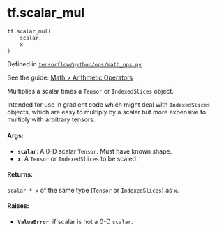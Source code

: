 <div itemscope itemtype="http://developers.google.com/ReferenceObject">
<meta itemprop="name" content="tf.scalar_mul" />
</div>

# tf.scalar_mul

``` python
tf.scalar_mul(
    scalar,
    x
)
```



Defined in [`tensorflow/python/ops/math_ops.py`](https://www.tensorflow.org/code/tensorflow/python/ops/math_ops.py).

See the guide: [Math > Arithmetic Operators](../../../api_guides/python/math_ops.md#Arithmetic_Operators)

Multiplies a scalar times a `Tensor` or `IndexedSlices` object.

Intended for use in gradient code which might deal with `IndexedSlices`
objects, which are easy to multiply by a scalar but more expensive to
multiply with arbitrary tensors.

#### Args:

* <b>`scalar`</b>: A 0-D scalar `Tensor`. Must have known shape.
* <b>`x`</b>: A `Tensor` or `IndexedSlices` to be scaled.


#### Returns:

`scalar * x` of the same type (`Tensor` or `IndexedSlices`) as `x`.


#### Raises:

* <b>`ValueError`</b>: if scalar is not a 0-D `scalar`.